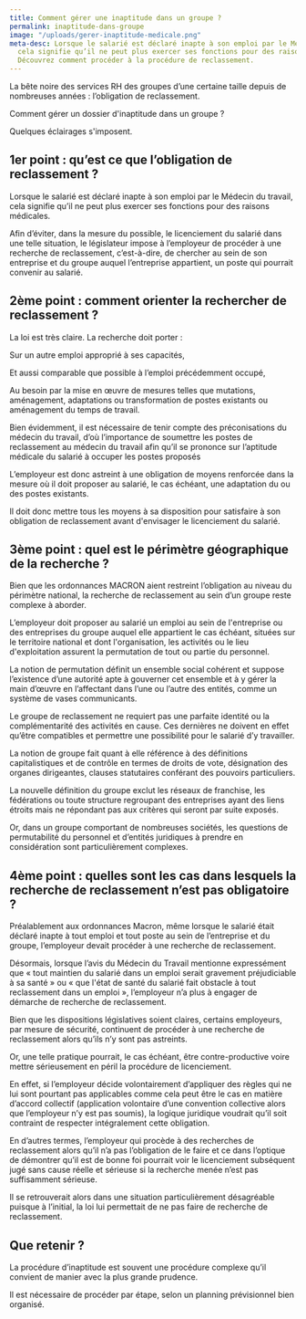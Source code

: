 ```yaml
---
title: Comment gérer une inaptitude dans un groupe ?
permalink: inaptitude-dans-groupe
image: "/uploads/gerer-inaptitude-medicale.png"
meta-desc: Lorsque le salarié est déclaré inapte à son emploi par le Médecin du travail,
  cela signifie qu’il ne peut plus exercer ses fonctions pour des raisons médicales.
  Découvrez comment procéder à la procédure de reclassement.
---
```

La bête noire des services RH des groupes d’une certaine taille depuis de nombreuses années : l’obligation de reclassement.

Comment gérer un dossier d'inaptitude dans un groupe ?

Quelques éclairages s'imposent.

## ​1er point : qu’est ce que l’obligation de reclassement ?

Lorsque le salarié est déclaré inapte à son emploi par le Médecin du travail, cela signifie qu’il ne peut plus exercer ses fonctions pour des raisons médicales.

Afin d’éviter, dans la mesure du possible, le licenciement du salarié dans une telle situation, le législateur impose à l’employeur de procéder à une recherche de reclassement, c’est-à-dire, de chercher au sein de son entreprise et du groupe auquel l’entreprise appartient, un poste qui pourrait convenir au salarié.

## 2ème point : comment orienter la rechercher de reclassement ?

La loi est très claire. La recherche doit porter :

Sur un autre emploi approprié à ses capacités,

Et aussi comparable que possible à l’emploi précédemment occupé,

Au besoin par la mise en œuvre de mesures telles que mutations, aménagement, adaptations ou transformation de postes existants ou aménagement du temps de travail.

Bien évidemment, il est nécessaire de tenir compte des préconisations du médecin du travail, d’où l’importance de soumettre les postes de reclassement au médecin du travail afin qu’il se prononce sur l’aptitude médicale du salarié à occuper les postes proposés

L’employeur est donc astreint à une obligation de moyens renforcée dans la mesure où il doit proposer au salarié, le cas échéant, une adaptation du ou des postes existants.

Il doit donc mettre tous les moyens à sa disposition pour satisfaire à son obligation de reclassement avant d'envisager le licenciement du salarié.

## 3ème point : quel est le périmètre géographique de la recherche ?

Bien que les ordonnances MACRON aient restreint l’obligation au niveau du périmètre national, la recherche de reclassement au sein d’un groupe reste complexe à aborder.

L’employeur doit proposer au salarié un emploi au sein de l'entreprise ou des entreprises du groupe auquel elle appartient le cas échéant, situées sur le territoire national et dont l'organisation, les activités ou le lieu d'exploitation assurent la permutation de tout ou partie du personnel.

La notion de permutation définit un ensemble social cohérent et suppose l’existence d’une autorité apte à gouverner cet ensemble et à y gérer la main d’œuvre en l’affectant dans l’une ou l’autre des entités, comme un système de vases communicants.

Le groupe de reclassement ne requiert pas une parfaite identité ou la complémentarité des activités en cause. Ces dernières ne doivent en effet qu’être compatibles et permettre une possibilité pour le salarié d’y travailler.

La notion de groupe fait quant à elle référence à des définitions capitalistiques et de contrôle en termes de droits de vote, désignation des organes dirigeantes, clauses statutaires conférant des pouvoirs particuliers.

La nouvelle définition du groupe exclut les réseaux de franchise, les fédérations ou toute structure regroupant des entreprises ayant des liens étroits mais ne répondant pas aux critères qui seront par suite exposés.

Or, dans un groupe comportant de nombreuses sociétés, les questions de permutabilité du personnel et d’entités juridiques à prendre en considération sont particulièrement complexes.

## 4ème point : quelles sont les cas dans lesquels la recherche de reclassement n’est pas obligatoire ?

Préalablement aux ordonnances Macron, même lorsque le salarié était déclaré inapte à tout emploi et tout poste au sein de l’entreprise et du groupe, l’employeur devait procéder à une recherche de reclassement.

Désormais, lorsque l’avis du Médecin du Travail mentionne expressément que « tout maintien du salarié dans un emploi serait gravement préjudiciable à sa santé » ou « que l'état de santé du salarié fait obstacle à tout reclassement dans un emploi », l’employeur n’a plus à engager de démarche de recherche de reclassement.

Bien que les dispositions législatives soient claires, certains employeurs, par mesure de sécurité, continuent de procéder à une recherche de reclassement alors qu’ils n’y sont pas astreints.

Or, une telle pratique pourrait, le cas échéant, être contre-productive voire mettre sérieusement en péril la procédure de licenciement.

En effet, si l’employeur décide volontairement d’appliquer des règles qui ne lui sont pourtant pas applicables comme cela peut être le cas en matière d’accord collectif (application volontaire d’une convention collective alors que l’employeur n’y est pas soumis), la logique juridique voudrait qu’il soit contraint de respecter intégralement cette obligation.

En d’autres termes, l’employeur qui procède à des recherches de reclassement alors qu’il n’a pas l’obligation de le faire et ce dans l’optique de démontrer qu’il est de bonne foi pourrait voir le licenciement subséquent jugé sans cause réelle et sérieuse si la recherche menée n’est pas suffisamment sérieuse.

Il se retrouverait alors dans une situation particulièrement désagréable puisque à l’initial, la loi lui permettait de ne pas faire de recherche de reclassement.

## Que retenir ?

La procédure d’inaptitude est souvent une procédure complexe qu’il convient de manier avec la plus grande prudence.

Il est nécessaire de procéder par étape, selon un planning prévisionnel bien organisé.
